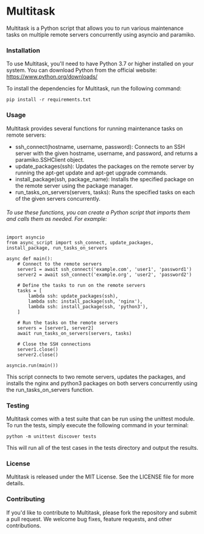 # Multitask
Multitask is a Python script that allows you to run various maintenance tasks on multiple remote servers concurrently using asyncio and paramiko.

### Installation
To use Multitask, you'll need to have Python 3.7 or higher installed on your system. You can download Python from the official website: https://www.python.org/downloads/

To install the dependencies for Multitask, run the following command:

``` 
pip install -r requirements.txt
```

### Usage
Multitask provides several functions for running maintenance tasks on remote servers:

- ssh_connect(hostname, username, password): Connects to an SSH server with the given hostname, username, and password, and returns a paramiko.SSHClient object.
- update_packages(ssh): Updates the packages on the remote server by running the apt-get update and apt-get upgrade commands.
- install_package(ssh, package_name): Installs the specified package on the remote server using the package manager.
- run_tasks_on_servers(servers, tasks): Runs the specified tasks on each of the given servers concurrently.

###### To use these functions, you can create a Python script that imports them and calls them as needed. For example:
```
import asyncio
from async_script import ssh_connect, update_packages, install_package, run_tasks_on_servers

async def main():
    # Connect to the remote servers
    server1 = await ssh_connect('example.com', 'user1', 'password1')
    server2 = await ssh_connect('example.org', 'user2', 'password2')

    # Define the tasks to run on the remote servers
    tasks = [
        lambda ssh: update_packages(ssh),
        lambda ssh: install_package(ssh, 'nginx'),
        lambda ssh: install_package(ssh, 'python3'),
    ]

    # Run the tasks on the remote servers
    servers = [server1, server2]
    await run_tasks_on_servers(servers, tasks)

    # Close the SSH connections
    server1.close()
    server2.close()

asyncio.run(main())
```

This script connects to two remote servers, updates the packages, and installs the nginx and python3 packages on both servers concurrently using the run_tasks_on_servers function.

### Testing
Multitask comes with a test suite that can be run using the unittest module. To run the tests, simply execute the following command in your terminal:

```
python -m unittest discover tests
```

This will run all of the test cases in the tests directory and output the results.

### License
Multitask is released under the MIT License. See the LICENSE file for more details.

### Contributing
If you'd like to contribute to Multitask, please fork the repository and submit a pull request. We welcome bug fixes, feature requests, and other contributions.
